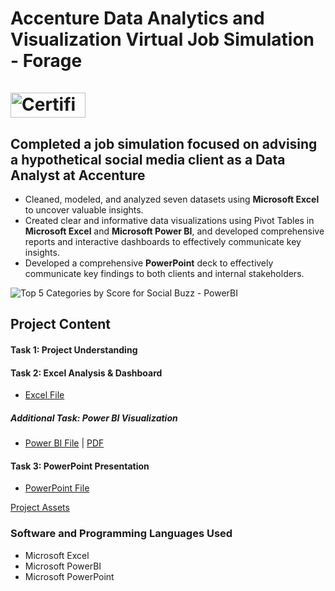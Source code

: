 # Accenture Data Analytics and Visualization Virtual Job Simulation - Forage<br><br> <a href="https://forage-uploads-prod.s3.amazonaws.com/completion-certificates/Accenture%20North%20America/hzmoNKtzvAzXsEqx8_Accenture%20North%20America_TeJAqCY4WoniQCcQL_1723569398915_completion_certificate.pdf"><img src="https://github.com/user-attachments/assets/9215e305-8d11-4a87-9779-fc3488e5ce79" alt="Certificate" width="120" height="40"></a>

## Completed a job simulation focused on advising a hypothetical social media client as a Data Analyst at Accenture
- Cleaned, modeled, and analyzed seven datasets using **Microsoft Excel** to uncover valuable insights.
- Created clear and informative data visualizations using Pivot Tables in **Microsoft Excel** and **Microsoft Power BI**, and developed comprehensive reports and interactive dashboards to effectively communicate key insights.
- Developed a comprehensive **PowerPoint** deck to effectively communicate key findings to both clients and internal stakeholders.

![Top 5 Categories by Score for Social Buzz - PowerBI](https://github.com/user-attachments/assets/f4eca3e3-3082-438a-9b40-e6553c955700)

## Project Content
#### Task 1: Project Understanding
#### Task 2: Excel Analysis & Dashboard
- [Excel File](https://github.com/git-elton-s/Forage-Accenture-Data-Analytics-and-Visualization/blob/main/Task%202%20-%20Top%205%20Categories%20by%20Score%20for%20Social%20Buzz.xlsx)
##### Additional Task: Power BI Visualization
- [Power BI File](https://github.com/git-elton-s/Forage-Accenture-Data-Analytics-and-Visualization/blob/main/Task%202%20-%20Top%205%20Categories%20by%20Score%20for%20Social%20Buzz.pbix) | [PDF](https://github.com/git-elton-s/Forage-Accenture-Data-Analytics-and-Visualization/blob/main/Task%202%20-%20Top%205%20Categories%20by%20Score%20for%20Social%20Buzz.pdf)
#### Task 3: PowerPoint Presentation
- [PowerPoint File](https://github.com/git-elton-s/Forage-Accenture-Data-Analytics-and-Visualization/blob/main/Task%203%20-%20Data%20Analytics%20Presentation.pptx)

[Project Assets](https://github.com/git-elton-s/Forage-Accenture-Data-Analytics-and-Visualization/tree/main/assets)


### Software and Programming Languages Used 
- Microsoft Excel
- Microsoft PowerBI
- Microsoft PowerPoint
